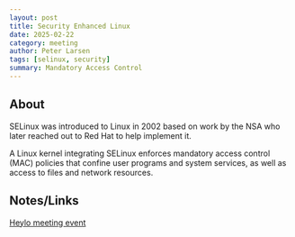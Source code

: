 ```yaml
---
layout: post
title: Security Enhanced Linux
date: 2025-02-22
category: meeting
author: Peter Larsen
tags: [selinux, security]
summary: Mandatory Access Control
---
```


## About

SELinux was introduced to Linux in 2002 based on work by the NSA who later reached out to Red Hat to help implement it. 

A Linux kernel integrating SELinux enforces mandatory access control (MAC) policies that confine user programs and system services, as well as access to files and network resources.

## Notes/Links

[Heylo meeting event](https://link.heylo.co/3gbo)
